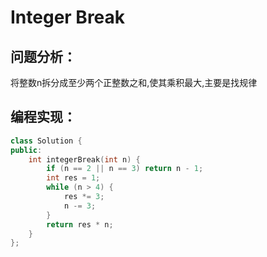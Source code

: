 # Integer Break
## 问题分析：
将整数n拆分成至少两个正整数之和,使其乘积最大,主要是找规律
## 编程实现：
```C++
class Solution {
public:
    int integerBreak(int n) {
        if (n == 2 || n == 3) return n - 1;
        int res = 1;
        while (n > 4) {
            res *= 3;
            n -= 3;
        }
        return res * n;
    }
};
```
